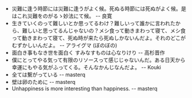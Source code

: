 * 災難に逢う時節には災難に逢うがよく候。死ぬる時節には死ぬがよく候。是はこれ災難をのがるゝ妙法にて候。 -- 良寛
* 生きていくのって難しいとか思ってるわけ？難しいって誰かに言われたから、難しいと思ってるんじゃないの？メシ食って動きまわって寝て、メシ食って動きまわって寝て、死ぬ時が来たら死ぬしかないんだよ。それのどこがむずかしいんだよ。 -- アライグマ (ぼのぼの)
* 面白き事もなき世を面白く すみなすものは心なりけり -- 高杉晋作
* 僕にとってやる気って有限のリソースって感じじゃないんだ。ある日天から幸運にもやる気がふってくる。そんなかんじなんだよ。 -- Kouki
* 全ては繋がっている -- masterq
* 壁は卵のために -- masterq
* Unhappiness is more interesting than happiness. -- masterq
